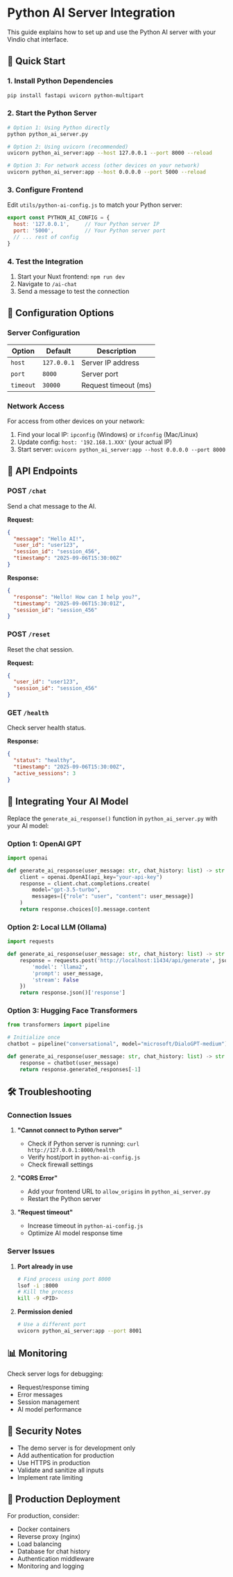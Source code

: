 # Python AI Server Integration

This guide explains how to set up and use the Python AI server with your Vindio chat interface.

## 🚀 Quick Start

### 1. Install Python Dependencies

```bash
pip install fastapi uvicorn python-multipart
```

### 2. Start the Python Server

```bash
# Option 1: Using Python directly
python python_ai_server.py

# Option 2: Using uvicorn (recommended)
uvicorn python_ai_server:app --host 127.0.0.1 --port 8000 --reload

# Option 3: For network access (other devices on your network)
uvicorn python_ai_server:app --host 0.0.0.0 --port 5000 --reload
```

### 3. Configure Frontend

Edit `utils/python-ai-config.js` to match your Python server:

```javascript
export const PYTHON_AI_CONFIG = {
  host: '127.0.0.1',     // Your Python server IP
  port: '5000',          // Your Python server port
  // ... rest of config
}
```

### 4. Test the Integration

1. Start your Nuxt frontend: `npm run dev`
2. Navigate to `/ai-chat`
3. Send a message to test the connection

## 🔧 Configuration Options

### Server Configuration

| Option | Default | Description |
|--------|---------|-------------|
| `host` | `127.0.0.1` | Server IP address |
| `port` | `8000` | Server port |
| `timeout` | `30000` | Request timeout (ms) |

### Network Access

For access from other devices on your network:

1. Find your local IP: `ipconfig` (Windows) or `ifconfig` (Mac/Linux)
2. Update config: `host: '192.168.1.XXX'` (your actual IP)
3. Start server: `uvicorn python_ai_server:app --host 0.0.0.0 --port 8000`

## 📡 API Endpoints

### POST `/chat`
Send a chat message to the AI.

**Request:**
```json
{
  "message": "Hello AI!",
  "user_id": "user123",
  "session_id": "session_456",
  "timestamp": "2025-09-06T15:30:00Z"
}
```

**Response:**
```json
{
  "response": "Hello! How can I help you?",
  "timestamp": "2025-09-06T15:30:01Z",
  "session_id": "session_456"
}
```

### POST `/reset`
Reset the chat session.

**Request:**
```json
{
  "user_id": "user123",
  "session_id": "session_456"
}
```

### GET `/health`
Check server health status.

**Response:**
```json
{
  "status": "healthy",
  "timestamp": "2025-09-06T15:30:00Z",
  "active_sessions": 3
}
```

## 🤖 Integrating Your AI Model

Replace the `generate_ai_response()` function in `python_ai_server.py` with your AI model:

### Option 1: OpenAI GPT
```python
import openai

def generate_ai_response(user_message: str, chat_history: list) -> str:
    client = openai.OpenAI(api_key="your-api-key")
    response = client.chat.completions.create(
        model="gpt-3.5-turbo",
        messages=[{"role": "user", "content": user_message}]
    )
    return response.choices[0].message.content
```

### Option 2: Local LLM (Ollama)
```python
import requests

def generate_ai_response(user_message: str, chat_history: list) -> str:
    response = requests.post('http://localhost:11434/api/generate', json={
        'model': 'llama2',
        'prompt': user_message,
        'stream': False
    })
    return response.json()['response']
```

### Option 3: Hugging Face Transformers
```python
from transformers import pipeline

# Initialize once
chatbot = pipeline("conversational", model="microsoft/DialoGPT-medium")

def generate_ai_response(user_message: str, chat_history: list) -> str:
    response = chatbot(user_message)
    return response.generated_responses[-1]
```

## 🛠 Troubleshooting

### Connection Issues

1. **"Cannot connect to Python server"**
   - Check if Python server is running: `curl http://127.0.0.1:8000/health`
   - Verify host/port in `python-ai-config.js`
   - Check firewall settings

2. **"CORS Error"**
   - Add your frontend URL to `allow_origins` in `python_ai_server.py`
   - Restart the Python server

3. **"Request timeout"**
   - Increase timeout in `python-ai-config.js`
   - Optimize AI model response time

### Server Issues

1. **Port already in use**
   ```bash
   # Find process using port 8000
   lsof -i :8000
   # Kill the process
   kill -9 <PID>
   ```

2. **Permission denied**
   ```bash
   # Use a different port
   uvicorn python_ai_server:app --port 8001
   ```

## 📊 Monitoring

Check server logs for debugging:
- Request/response timing
- Error messages
- Session management
- AI model performance

## 🔐 Security Notes

- The demo server is for development only
- Add authentication for production
- Use HTTPS in production
- Validate and sanitize all inputs
- Implement rate limiting

## 🚀 Production Deployment

For production, consider:
- Docker containers
- Reverse proxy (nginx)
- Load balancing
- Database for chat history
- Authentication middleware
- Monitoring and logging
